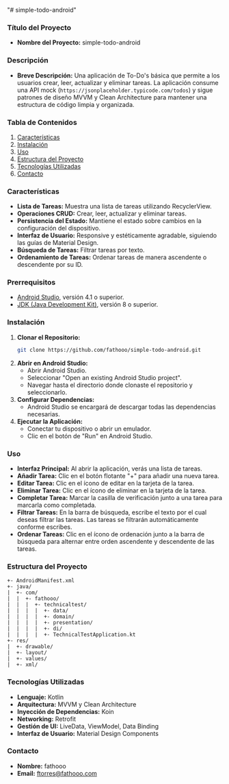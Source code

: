 "# simple-todo-android"

### Título del Proyecto
- **Nombre del Proyecto:** simple-todo-android

### Descripción
- **Breve Descripción:** Una aplicación de To-Do's básica que permite a los usuarios crear, leer, actualizar y eliminar tareas. La aplicación consume una API mock (`https://jsonplaceholder.typicode.com/todos`) y sigue patrones de diseño MVVM y Clean Architecture para mantener una estructura de código limpia y organizada.

### Tabla de Contenidos
1. [Características](#características)
2. [Instalación](#instalación)
3. [Uso](#uso)
4. [Estructura del Proyecto](#estructura-del-proyecto)
5. [Tecnologías Utilizadas](#tecnologías-utilizadas)
6. [Contacto](#contacto)

### Características
- **Lista de Tareas:** Muestra una lista de tareas utilizando RecyclerView.
- **Operaciones CRUD:** Crear, leer, actualizar y eliminar tareas.
- **Persistencia del Estado:** Mantiene el estado sobre cambios en la configuración del dispositivo.
- **Interfaz de Usuario:** Responsive y estéticamente agradable, siguiendo las guías de Material Design.
- **Búsqueda de Tareas:** Filtrar tareas por texto.
- **Ordenamiento de Tareas:** Ordenar tareas de manera ascendente o descendente por su ID.

### Prerrequisitos

- [Android Studio](https://developer.android.com/studio), versión 4.1 o superior.
- [JDK (Java Development Kit)](https://www.oracle.com/java/technologies/javase-jdk11-downloads.html), versión 8 o superior.

### Instalación
1. **Clonar el Repositorio:**
    ```bash
    git clone https://github.com/fathooo/simple-todo-android.git
    ```
2. **Abrir en Android Studio:**
    - Abrir Android Studio.
    - Seleccionar "Open an existing Android Studio project".
    - Navegar hasta el directorio donde clonaste el repositorio y seleccionarlo.
3. **Configurar Dependencias:**
    - Android Studio se encargará de descargar todas las dependencias necesarias.
4. **Ejecutar la Aplicación:**
    - Conectar tu dispositivo o abrir un emulador.
    - Clic en el botón de "Run" en Android Studio.

### Uso
- **Interfaz Principal:** Al abrir la aplicación, verás una lista de tareas.
- **Añadir Tarea:** Clic en el botón flotante "+" para añadir una nueva tarea.
- **Editar Tarea:** Clic en el ícono de editar en la tarjeta de la tarea.
- **Eliminar Tarea:** Clic en el ícono de eliminar en la tarjeta de la tarea.
- **Completar Tarea:** Marcar la casilla de verificación junto a una tarea para marcarla como completada.
- **Filtrar Tareas:** En la barra de búsqueda, escribe el texto por el cual deseas filtrar las tareas. Las tareas se filtrarán automáticamente conforme escribes.
- **Ordenar Tareas:** Clic en el ícono de ordenación junto a la barra de búsqueda para alternar entre orden ascendente y descendente de las tareas.

### Estructura del Proyecto
```plaintext
+- AndroidManifest.xml
+- java/
|  +- com/
|  |  +- fathooo/
|  |  |  +- technicaltest/
|  |  |  |  +- data/
|  |  |  |  +- domain/
|  |  |  |  +- presentation/
|  |  |  |  +- di/
|  |  |  |  +- TechnicalTestApplication.kt
+- res/
|  +- drawable/
|  +- layout/
|  +- values/
|  +- xml/
```

### Tecnologías Utilizadas
- **Lenguaje:** Kotlin
- **Arquitectura:** MVVM y Clean Architecture
- **Inyección de Dependencias:** Koin
- **Networking:** Retrofit
- **Gestión de UI:** LiveData, ViewModel, Data Binding
- **Interfaz de Usuario:** Material Design Components

### Contacto
- **Nombre:** fathooo
- **Email:** ftorres@fathooo.com